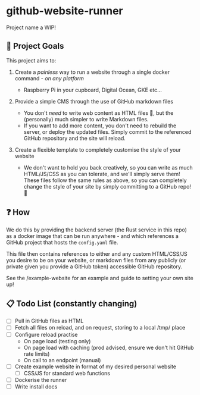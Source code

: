 # github-website-runner

Project name a WIP!

## 🎯 Project Goals

This project aims to:

1. Create a _painless_ way to run a website through a single docker command - _on any platform_

    - Raspberry Pi in your cupboard, Digital Ocean, GKE etc...

2. Provide a simple CMS through the use of GitHub markdown files

    - You don't _need_ to write web content as HTML files 🤢, but the (personally) much simpler to write Markdown files.
    - If you want to add more content, you don't need to rebuild the server, or deploy the updated files. Simply commit to the 
    referenced GitHub repository and the site will reload.

3. Create a flexible template to completely customise the style of your website

    - We don't want to hold you back creatively, so you can write as much HTML/JS/CSS as you can tolerate, and we'll simply
    serve them! These files follow the same rules as above, so you can completely change the style of your site by simply committing
    to a GitHub repo! 🚀

## ❓ How

We do this by providing the backend server (the Rust service in this repo) as a docker image that can be run anywhere - 
and which references a GitHub project that hosts the `config.yaml` file.

This file then contains references to either and any custom HTML/CSS/JS you desire to be on your website, or markdown files from 
any publicly (or private given you provide a GitHub token) accessible GitHub repository.

See the /example-website for an example and guide to setting your own site up!

## 📋 Todo List (constantly changing)

- [ ] Pull in GitHub files as HTML
- [ ] Fetch all files on reload, and on request, storing to a local /tmp/ place
- [ ] Configure reload practise
  - On page load (testing only)
  - On page load with caching (prod advised, ensure we don't hit GitHub rate limits)
  - On call to an endpoint (manual)
- [ ] Create example website in format of my desired personal website
  - [ ] CSS/JS for standard web functions
- [ ] Dockerise the runner
- [ ] Write install docs
